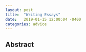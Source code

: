 ```yaml
---
layout: post
title:  "Writing Essays"
date:   2019-01-15 12:00:04 -0400
categories: advice
---
```

## Abstract
